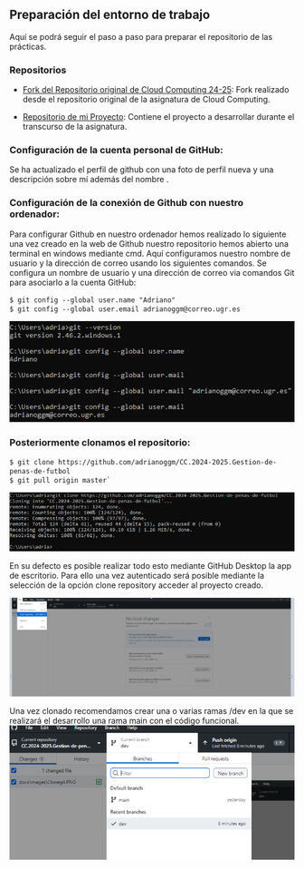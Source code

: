 ## Preparación del entorno de trabajo

Aquí se podrá seguir el paso a paso para preparar el repositorio de las prácticas.

### Repositorios

- [Fork del Repositorio original de Cloud Computing 24-25](https://github.com/cvillalonga/CC-24-25.git): Fork realizado desde el repositorio original de la asignatura de Cloud Computing.

- [Repositorio de mi Proyecto](https://github.com/adrianoggm/CC.2024-2025.Gestion-de-penas-de-futbol.git): Contiene el proyecto a desarrollar durante el transcurso de la asignatura.

### Configuración de la cuenta personal de GitHub:

Se ha actualizado el perfil de github con una foto de perfil nueva y una descripción sobre mí además del nombre .

### Configuración de la conexión de Github con nuestro ordenador:

Para configurar Github en nuestro ordenador hemos realizado lo siguiente una vez creado en la web de Github nuestro repositorio hemos abierto una terminal en windows 
mediante cmd.
Aquí configuramos nuestro nombre de usuario y la dirección de correo usando los siguientes comandos.
Se configura un nombre de usuario y una dirección de correo via comandos Git para asociarlo a la cuenta GitHub:

```
$ git config --global user.name "Adriano"
$ git config --global user.email adrianoggm@correo.ugr.es
```

![usermail](/docs/images/usermail.png)

### Posteriormente clonamos el repositorio:
```
$ git clone https://github.com/adrianoggm/CC.2024-2025.Gestion-de-penas-de-futbol
$ git pull origin master`
```
![setup](/docs/images/Clone.png)

En su defecto es posible realizar todo esto mediante GitHub Desktop la app de escritorio.
Para ello una vez autenticado será posible mediante la selección de la opción clone repository acceder al proyecto creado.

![setup](/docs/images/Clonegit.png)

Una vez clonado recomendamos crear una o varias ramas /dev en la que se realizará el desarrollo una rama main con el código funcional.
![rama](/docs/images/Createbranch.png)
